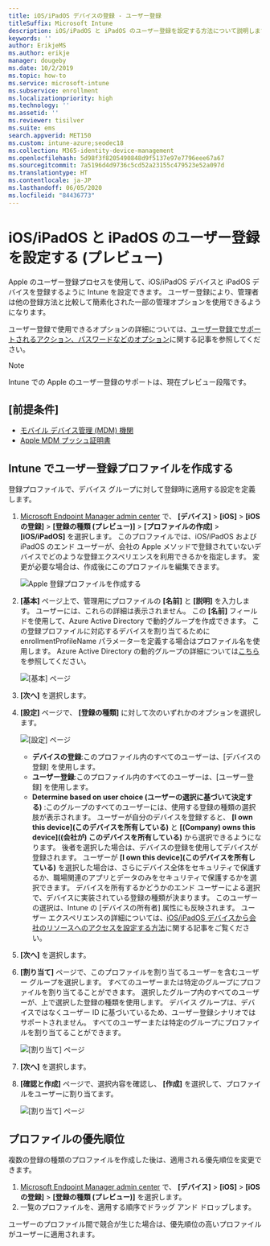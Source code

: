 ```yaml
---
title: iOS/iPadOS デバイスの登録 - ユーザー登録
titleSuffix: Microsoft Intune
description: iOS/iPadOS と iPadOS のユーザー登録を設定する方法について説明します。
keywords: ''
author: ErikjeMS
ms.author: erikje
manager: dougeby
ms.date: 10/2/2019
ms.topic: how-to
ms.service: microsoft-intune
ms.subservice: enrollment
ms.localizationpriority: high
ms.technology: ''
ms.assetid: ''
ms.reviewer: tisilver
ms.suite: ems
search.appverid: MET150
ms.custom: intune-azure;seodec18
ms.collection: M365-identity-device-management
ms.openlocfilehash: 5d98f3f8205490848d9f5137e97e7796eee67a67
ms.sourcegitcommit: 7a5196d4d9736c5cd52a23155c479523e52a097d
ms.translationtype: HT
ms.contentlocale: ja-JP
ms.lasthandoff: 06/05/2020
ms.locfileid: "84436773"
---
```

# <a name="set-up-iosipados-and-ipados-user-enrollment-preview"></a>iOS/iPadOS と iPadOS のユーザー登録を設定する (プレビュー)

Apple のユーザー登録プロセスを使用して、iOS/iPadOS デバイスと iPadOS デバイスを登録するように Intune を設定できます。 ユーザー登録により、管理者は他の登録方法と比較して簡素化された一部の管理オプションを使用できるようになります。

ユーザー登録で使用できるオプションの詳細については、[ユーザー登録でサポートされるアクション、パスワードなどのオプション](ios-user-enrollment-supported-actions.md)に関する記事を参照してください。

> [!NOTE]
> Intune での Apple のユーザー登録のサポートは、現在プレビュー段階です。

## <a name="prerequisites"></a>[前提条件]
- [モバイル デバイス管理 (MDM) 機関](../fundamentals/mdm-authority-set.md)
- [Apple MDM プッシュ証明書](apple-mdm-push-certificate-get.md)

## <a name="create-a-user-enrollment-profile-in-intune"></a>Intune でユーザー登録プロファイルを作成する

登録プロファイルで、デバイス グループに対して登録時に適用する設定を定義します。 

1. [Microsoft Endpoint Manager admin center](https://go.microsoft.com/fwlink/?linkid=2109431) で、 **[デバイス]**  >  **[iOS]**  >  **[iOS の登録]**  >  **[登録の種類 (プレビュー)]**  >  **[プロファイルの作成]**  >  **[iOS/iPadOS]** を選択します。 このプロファイルでは、iOS/iPadOS および iPadOS のエンド ユーザーが、会社の Apple メソッドで登録されていないデバイスでどのような登録エクスペリエンスを利用できるかを指定します。 変更が必要な場合は、作成後にこのプロファイルを編集できます。

    ![Apple 登録プロファイルを作成する](./media/ios-user-enrollment/create-profile.png)

2. **[基本]** ページ上で、管理用にプロファイルの **[名前]** と **[説明]** を入力します。 ユーザーには、これらの詳細は表示されません。 この **[名前]** フィールドを使用して、Azure Active Directory で動的グループを作成できます。 この登録プロファイルに対応するデバイスを割り当てるために enrollmentProfileName パラメーターを定義する場合はプロファイル名を使用します。 Azure Active Directory の動的グループの詳細については[こちら](https://docs.microsoft.com/azure/active-directory/active-directory-groups-dynamic-membership-azure-portal#rules-for-devices)を参照してください。

    ![[基本] ページ](./media/ios-user-enrollment/basics-page.png)

3. **[次へ]** を選択します。

4. **[設定]** ページで、 **[登録の種類]** に対して次のいずれかのオプションを選択します。

    ![[設定] ページ](./media/ios-user-enrollment/settings-page.png)

    - **デバイスの登録**:このプロファイル内のすべてのユーザーは、[デバイスの登録] を使用します。
    - **ユーザー登録**:このプロファイル内のすべてのユーザーは、[ユーザー登録] を使用します。
    - **Determine based on user choice (ユーザーの選択に基づいて決定する)** :このグループのすべてのユーザーには、使用する登録の種類の選択肢が表示されます。 ユーザーが自分のデバイスを登録すると、 **[I own this device]\(このデバイスを所有している\)** と **[(Company) owns this device]\((会社が) このデバイスを所有している\)** から選択できるようになります。 後者を選択した場合は、デバイスの登録を使用してデバイスが登録されます。 ユーザーが **[I own this device]\(このデバイスを所有している\)** を選択した場合は、さらにデバイス全体をセキュリティで保護するか、職場関連のアプリとデータのみをセキュリティで保護するかを選択できます。 デバイスを所有するかどうかのエンド ユーザーによる選択で、デバイスに実装されている登録の種類が決まります。 このユーザーの選択は、Intune の [デバイスの所有者] 属性にも反映されます。 ユーザー エクスペリエンスの詳細については、[iOS/iPadOS デバイスから会社のリソースへのアクセスを設定する方法](https://docs.microsoft.com/mem/intune/user-help/enroll-your-device-in-intune-macos-cp)に関する記事をご覧ください。
    
5. **[次へ]** を選択します。

6. **[割り当て]** ページで、このプロファイルを割り当てるユーザーを含むユーザー グループを選択します。 すべてのユーザーまたは特定のグループにプロファイルを割り当てることができます。 選択したグループ内のすべてのユーザーが、上で選択した登録の種類を使用します。 デバイス グループは、デバイスではなくユーザー ID に基づいているため、ユーザー登録シナリオではサポートされません。 すべてのユーザーまたは特定のグループにプロファイルを割り当てることができます。

    ![[割り当て] ページ](./media/ios-user-enrollment/assignments-page.png)

7. **[次へ]** を選択します。

8. **[確認と作成]** ページで、選択内容を確認し、 **[作成]** を選択して、プロファイルをユーザーに割り当てます。

    ![[割り当て] ページ](./media/ios-user-enrollment/assignments-page.png)


## <a name="profile-priority"></a>プロファイルの優先順位

複数の登録の種類のプロファイルを作成した後は、適用される優先順位を変更できます。

1. [Microsoft Endpoint Manager admin center](https://go.microsoft.com/fwlink/?linkid=2109431) で、 **[デバイス]**  >  **[iOS]**  >  **[iOS の登録]**  >  **[登録の種類 (プレビュー)]** を選択します。
2. 一覧のプロファイルを、適用する順序でドラッグ アンド ドロップします。

ユーザーのプロファイル間で競合が生じた場合は、優先順位の高いプロファイルがユーザーに適用されます。


